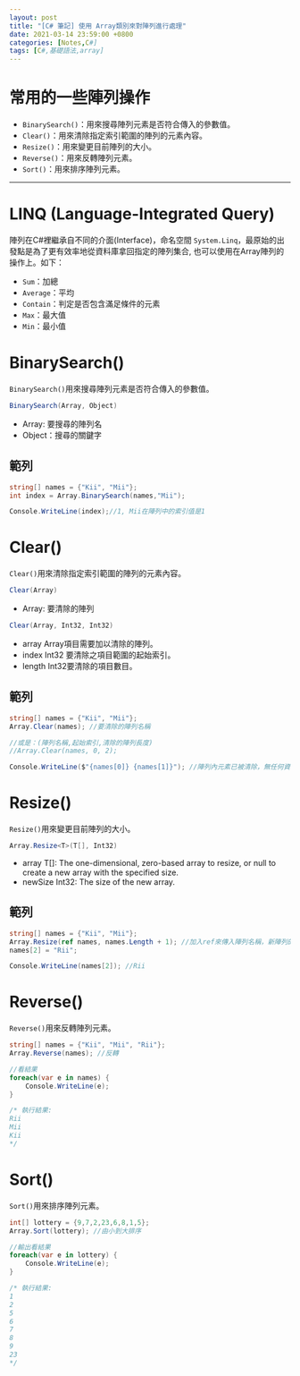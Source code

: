 ```yaml
---
layout: post
title: "[C# 筆記] 使用 Array類別來對陣列進行處理"
date: 2021-03-14 23:59:00 +0800
categories: [Notes,C#]
tags: [C#,基礎語法,array]
---
```


# 常用的一些陣列操作

- `BinarySearch()`：用來搜尋陣列元素是否符合傳入的參數值。
- `Clear()`：用來清除指定索引範圍的陣列的元素內容。
- `Resize()`：用來變更目前陣列的大小。
- `Reverse()`：用來反轉陣列元素。
- `Sort()`：用來排序陣列元素。

---

# LINQ (Language-Integrated Query)

陣列在C#裡繼承自不同的介面(Interface)，命名空間 `System.Linq`，最原始的出發點是為了更有效率地從資料庫拿回指定的陣列集合, 也可以使用在Array陣列的操作上。如下：

- `Sum`：加總
- `Average`：平均
- `Contain`：判定是否包含滿足條件的元素
- `Max`：最大值
- `Min`：最小值


# BinarySearch()
`BinarySearch()`用來搜尋陣列元素是否符合傳入的參數值。

```c#
BinarySearch(Array, Object)
```
- Array: 要搜尋的陣列名
- Object：搜尋的關鍵字

## 範列

```c#
string[] names = {"Kii", "Mii"};
int index = Array.BinarySearch(names,"Mii");

Console.WriteLine(index);//1, Mii在陣列中的索引值是1
```

# Clear()
`Clear()`用來清除指定索引範圍的陣列的元素內容。

```c#
Clear(Array)
```

- Array: 要清除的陣列

```c#
Clear(Array, Int32, Int32)
```
- array
Array項目需要加以清除的陣列。
- index
Int32 要清除之項目範圍的起始索引。
- length
Int32要清除的項目數目。


## 範列

```c#
string[] names = {"Kii", "Mii"};
Array.Clear(names); //要清除的陣列名稱

//或是：(陣列名稱,起始索引,清除的陣列長度)
//Array.Clear(names, 0, 2); 

Console.WriteLine($"{names[0]} {names[1]}"); //陣列內元素已被清除，無任何資料顯示
```


# Resize()
`Resize()`用來變更目前陣列的大小。

```c#
Array.Resize<T>(T[], Int32) 
```
- array
T[]: The one-dimensional, zero-based array to resize, or null to create a new array with the specified size.
- newSize
Int32: The size of the new array.


## 範列

```c#
string[] names = {"Kii", "Mii"};
Array.Resize(ref names, names.Length + 1); //加入ref來傳入陣列名稱，新陣列的大小(原本的長度+1)
names[2] = "Rii";

Console.WriteLine(names[2]); //Rii
```

# Reverse()

`Reverse()`用來反轉陣列元素。

```c#
string[] names = {"Kii", "Mii", "Rii"};
Array.Reverse(names); //反轉

//看結果
foreach(var e in names) {
    Console.WriteLine(e);
}

/* 執行結果:
Rii
Mii
Kii
*/
```

# Sort()

`Sort()`用來排序陣列元素。

```c#
int[] lottery = {9,7,2,23,6,8,1,5};
Array.Sort(lottery); //由小到大排序

//輸出看結果
foreach(var e in lottery) {
    Console.WriteLine(e);
}

/* 執行結果: 
1
2
5
6
7
8
9
23
*/
```